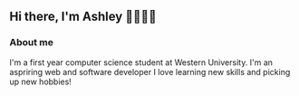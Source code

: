 ## Hi there, I'm Ashley 👋👩🏽‍💻
### About me
I'm a first year computer science student at Western University. I'm an aspriring web and software developer
I love learning new skills and picking up new hobbies!
<!--

- 🔭 I’m currently working on ...
- 🌱 I’m currently learning ...
- 👯 I’m looking to collaborate on ...
- 🤔 I’m looking for help with ...
- 💬 Ask me about ...
- 📫 How to reach me: ...
- 😄 Pronouns: ...
- ⚡ Fun fact: ...
-->
